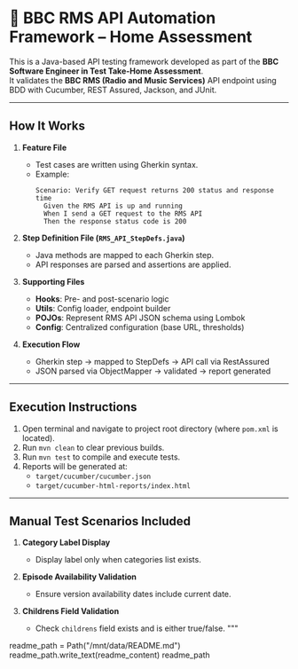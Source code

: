 # 📡 BBC RMS API Automation Framework – Home Assessment

This is a Java-based API testing framework developed as part of the **BBC Software Engineer in Test Take-Home Assessment**.  
It validates the **BBC RMS (Radio and Music Services)** API endpoint using BDD with Cucumber, REST Assured, Jackson, and JUnit.



---

## How It Works

1. **Feature File**  
   - Test cases are written using Gherkin syntax.  
   - Example:  
     ```gherkin
     Scenario: Verify GET request returns 200 status and response time  
       Given the RMS API is up and running  
       When I send a GET request to the RMS API  
       Then the response status code is 200
     ```

2. **Step Definition File (`RMS_API_StepDefs.java`)**  
   - Java methods are mapped to each Gherkin step.  
   - API responses are parsed and assertions are applied.

3. **Supporting Files**  
   - **Hooks**: Pre- and post-scenario logic  
   - **Utils**: Config loader, endpoint builder  
   - **POJOs**: Represent RMS API JSON schema using Lombok  
   - **Config**: Centralized configuration (base URL, thresholds)

4. **Execution Flow**  
   - Gherkin step → mapped to StepDefs → API call via RestAssured  
   - JSON parsed via ObjectMapper → validated → report generated

---

## Execution Instructions

1. Open terminal and navigate to project root directory (where `pom.xml` is located).
2. Run `mvn clean` to clear previous builds.
3. Run `mvn test` to compile and execute tests.
4. Reports will be generated at:
   - `target/cucumber/cucumber.json`
   - `target/cucumber-html-reports/index.html`

---

## Manual Test Scenarios Included

1. **Category Label Display**  
   - Display label only when categories list exists.

2. **Episode Availability Validation**  
   - Ensure version availability dates include current date.

3. **Childrens Field Validation**  
   - Check `childrens` field exists and is either true/false.
"""

readme_path = Path("/mnt/data/README.md")
readme_path.write_text(readme_content)
readme_path

